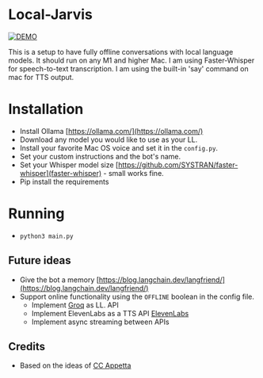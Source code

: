 # Local-Jarvis

[![DEMO](https://img.youtube.com/vi/XKjB0ug3sWk/0.jpg)](https://www.youtube.com/watch?v=XKjB0ug3sWk)


This is a setup to have fully offline conversations with local language models.
It should run on any M1 and higher Mac.
I am using Faster-Whisper for speech-to-text transcription.
I am using the built-in 'say' command on mac for TTS output.

# Installation
- Install Ollama [https://ollama.com/](https://ollama.com/)
- Download any model you would like to use as your LL.
- Install your favorite Mac OS voice and set it in the `config.py`.
- Set your custom instructions and the bot's name.
- Set your Whisper model size [https://github.com/SYSTRAN/faster-whisper](faster-whisper) - small works
fine.
- Pip install the requirements

# Running
- `python3 main.py`


## Future ideas
- Give the bot a memory [https://blog.langchain.dev/langfriend/](https://blog.langchain.dev/langfriend/)
- Support online functionality using the `OFFLINE` boolean in the config file.
   - Implement [Groq](https://groq.com/) as LL. API
   - Implement ElevenLabs as a TTS API [ElevenLabs](https://elevenlabs.io/ )
   - Implement async streaming between APIs

## Credits
- Based on the ideas of [CC Appetta](https://github.com/ccappetta)
